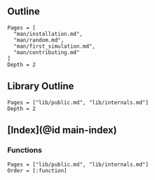 ## Outline

```@contents
Pages = [
  "man/installation.md",
  "man/random.md",
  "man/first_simulation.md",
  "man/contributing.md"
]
Depth = 2
```

## Library Outline

```@contents
Pages = ["lib/public.md", "lib/internals.md"]
Depth = 2
```

## [Index](@id main-index)

### Functions

```@index
Pages = ["lib/public.md", "lib/internals.md"]
Order = [:function]
```
